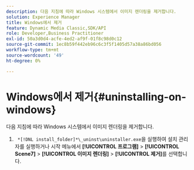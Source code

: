 ```yaml
---
description: 다음 지침에 따라 Windows 시스템에서 이미지 렌더링을 제거합니다.
solution: Experience Manager
title: Windows에서 제거
feature: Dynamic Media Classic,SDK/API
role: Developer,Business Practitioner
exl-id: 50a3d0d4-acfe-4ed2-af9f-01f8c98d0c12
source-git-commit: 1ec8b59f442eb96c6c3f5f1405d57a38a86bd056
workflow-type: tm+mt
source-wordcount: '49'
ht-degree: 0%

---
```


# Windows에서 제거{#uninstalling-on-windows}

다음 지침에 따라 Windows 시스템에서 이미지 렌더링을 제거합니다.

1. ` *[!DNL install_folder]*\_uninst\uninstaller.exe`을 실행하여 설치 관리자를 실행하거나 시작 메뉴에서 **[!UICONTROL 프로그램]** > **[!UICONTROL Scene7]** > **[!UICONTROL 이미지 렌더링]** > **[!UICONTROL 제거]**&#x200B;를 선택합니다.
